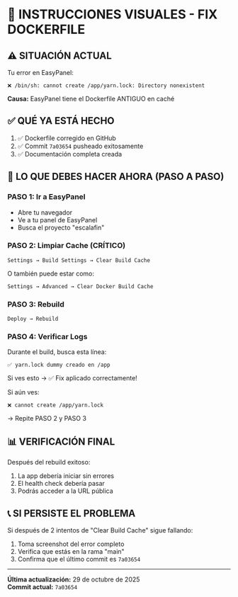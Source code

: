 # 🎯 INSTRUCCIONES VISUALES - FIX DOCKERFILE

## ⚠️ SITUACIÓN ACTUAL

Tu error en EasyPanel:
```
❌ /bin/sh: cannot create /app/yarn.lock: Directory nonexistent
```

**Causa:** EasyPanel tiene el Dockerfile ANTIGUO en caché

## ✅ QUÉ YA ESTÁ HECHO

1. ✅ Dockerfile corregido en GitHub
2. ✅ Commit `7a03654` pusheado exitosamente
3. ✅ Documentación completa creada

## 🚀 LO QUE DEBES HACER AHORA (PASO A PASO)

### PASO 1: Ir a EasyPanel
- Abre tu navegador
- Ve a tu panel de EasyPanel
- Busca el proyecto "escalafin"

### PASO 2: Limpiar Cache (CRÍTICO)
```
Settings → Build Settings → Clear Build Cache
```
O también puede estar como:
```
Settings → Advanced → Clear Docker Build Cache
```

### PASO 3: Rebuild
```
Deploy → Rebuild
```

### PASO 4: Verificar Logs
Durante el build, busca esta línea:
```
✅ yarn.lock dummy creado en /app
```

Si ves esto → ✅ Fix aplicado correctamente!

Si aún ves:
```
❌ cannot create /app/yarn.lock
```
→ Repite PASO 2 y PASO 3

## 📊 VERIFICACIÓN FINAL

Después del rebuild exitoso:
1. La app debería iniciar sin errores
2. El health check debería pasar
3. Podrás acceder a la URL pública

## 📞 SI PERSISTE EL PROBLEMA

Si después de 2 intentos de "Clear Build Cache" sigue fallando:
1. Toma screenshot del error completo
2. Verifica que estás en la rama "main"
3. Confirma que el último commit es `7a03654`

---

**Última actualización:** 29 de octubre de 2025  
**Commit actual:** `7a03654`
